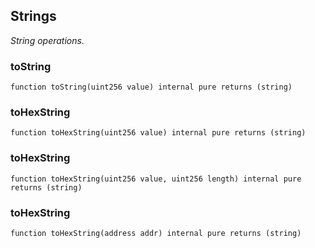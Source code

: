 ## Strings

_String operations._

### toString

```solidity
function toString(uint256 value) internal pure returns (string)
```

### toHexString

```solidity
function toHexString(uint256 value) internal pure returns (string)
```

### toHexString

```solidity
function toHexString(uint256 value, uint256 length) internal pure returns (string)
```

### toHexString

```solidity
function toHexString(address addr) internal pure returns (string)
```
